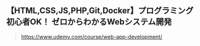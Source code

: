 ## 【HTML,CSS,JS,PHP,Git,Docker】プログラミング初心者OK！ ゼロからわかるWebシステム開発
>https://www.udemy.com/course/web-app-development/
